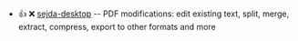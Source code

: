 - :+1: :x:  [sejda-desktop](https://sejda-cdn.com/downloads/sejda-desktop_7.1.6_amd64.deb)  --	PDF modifications: edit existing text, split, merge, extract, compress, export to other formats and more
